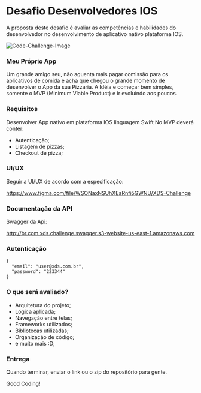 # Desafio Desenvolvedores IOS
A proposta deste desafio é avaliar as competências e habilidades do desenvolvedor no desenvolvimento de aplicativo nativo plataforma IOS.

![Code-Challenge-Image](https://miro.medium.com/max/400/1*_H2Smz9D1ftykYh8mVuA4g.png)

### Meu Próprio App
Um grande amigo seu, não aguenta mais pagar comissão para os aplicativos de comida e acha que chegou o grande momento de desenvolver o App da sua Pizzaria. A Idéia e começar bem simples, somente o MVP (Minimum Viable Product) e ir evoluíndo aos poucos.

### Requisitos
Desenvolver App nativo em plataforma IOS linguagem Swift
No MVP deverá conter:
- Autenticação;
- Listagem de pizzas;
- Checkout de pizza;

### UI/UX
Seguir a UI/UX de acordo com a especificação:

https://www.figma.com/file/WSONaxNSUhXEaRnfi5GWNU/XDS-Challenge

### Documentação da API
Swagger da Api:

http://br.com.xds.challenge.swagger.s3-website-us-east-1.amazonaws.com

### Autenticação
```
{
  "email": "user@xds.com.br",
  "password": "223344"
}
```

### O que será avaliado?
- Arquitetura do projeto;
- Lógica aplicada;
- Navegação entre telas;
- Frameworks utilizados;
- Bibliotecas utilizadas;
- Organização de código;
- e muito mais :D;

### Entrega
Quando terminar, enviar o link ou o zip do repositório para gente.

Good Coding!

